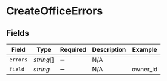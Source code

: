 # CreateOfficeErrors


## Fields

| Field              | Type               | Required           | Description        | Example            |
| ------------------ | ------------------ | ------------------ | ------------------ | ------------------ |
| `errors`           | *string*[]         | :heavy_minus_sign: | N/A                |                    |
| `field`            | *string*           | :heavy_minus_sign: | N/A                | owner_id           |